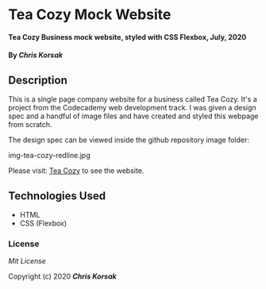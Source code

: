 # Tea Cozy Mock Website

#### Tea Cozy Business mock website, styled with CSS Flexbox, July, 2020

#### By _**Chris Korsak**_

## Description

This is a single page company website for a business called Tea Cozy. It's a project from the Codecademy web development track. I was given a design spec and a handful of image files and have created and styled this webpage from scratch.

The design spec can be viewed inside the github repository image folder:

img-tea-cozy-redline.jpg

Please visit: [Tea Cozy](https://github.io/chriskorsak/tea-cozy) to see the website.

## Technologies Used

* HTML
* CSS (Flexbox)

### License

*Mit License*

Copyright (c) 2020 **_Chris Korsak_**